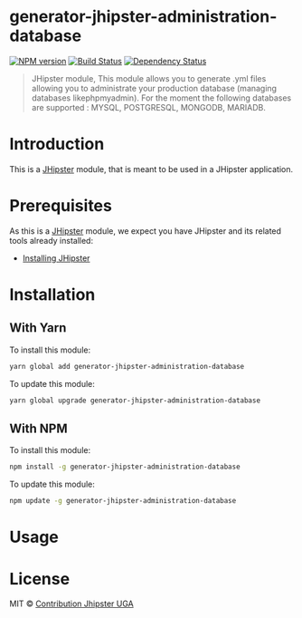# generator-jhipster-administration-database
[![NPM version][npm-image]][npm-url] [![Build Status][travis-image]][travis-url] [![Dependency Status][daviddm-image]][daviddm-url]
> JHipster module, This module allows you to generate .yml files allowing you to administrate your production database (managing databases likephpmyadmin). For the moment the following databases are supported : MYSQL, POSTGRESQL, MONGODB, MARIADB.

# Introduction

This is a [JHipster](http://jhipster.github.io/) module, that is meant to be used in a JHipster application.

# Prerequisites

As this is a [JHipster](http://jhipster.github.io/) module, we expect you have JHipster and its related tools already installed:

- [Installing JHipster](https://jhipster.github.io/installation.html)

# Installation

## With Yarn

To install this module:

```bash
yarn global add generator-jhipster-administration-database
```

To update this module:

```bash
yarn global upgrade generator-jhipster-administration-database
```

## With NPM

To install this module:

```bash
npm install -g generator-jhipster-administration-database
```

To update this module:

```bash
npm update -g generator-jhipster-administration-database
```

# Usage

# License

MIT © [Contribution Jhipster UGA](https://github.com/contribution-jhipster-uga)


[npm-image]: https://img.shields.io/npm/v/generator-jhipster-administration-database.svg
[npm-url]: https://npmjs.org/package/generator-jhipster-administration-database
[travis-image]: https://travis-ci.org/contribution-jhipster-uga/generator-jhipster-administration-database.svg?branch=master
[travis-url]: https://travis-ci.org/contribution-jhipster-uga/generator-jhipster-administration-database
[daviddm-image]: https://david-dm.org/contribution-jhipster-uga/generator-jhipster-administration-database.svg?theme=shields.io
[daviddm-url]: https://david-dm.org/contribution-jhipster-uga/generator-jhipster-administration-database
